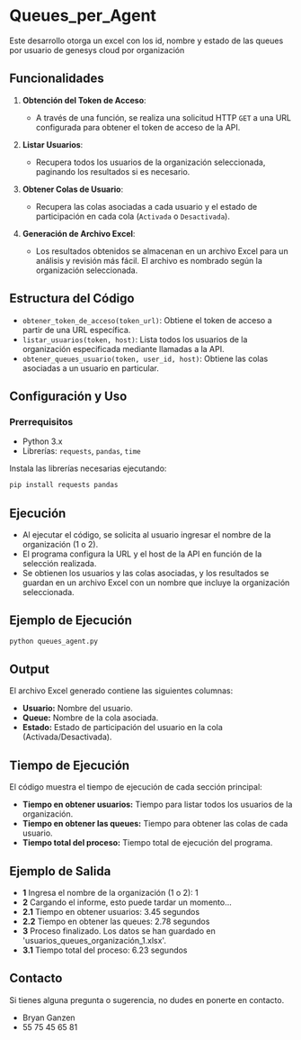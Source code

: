 # Queues_per_Agent
Este desarrollo otorga un excel con los id, nombre y estado de las queues por usuario de genesys cloud por organización

## Funcionalidades

1. **Obtención del Token de Acceso**:
   - A través de una función, se realiza una solicitud HTTP `GET` a una URL configurada para obtener el token de acceso de la API.
   
2. **Listar Usuarios**:
   - Recupera todos los usuarios de la organización seleccionada, paginando los resultados si es necesario.
   
3. **Obtener Colas de Usuario**:
   - Recupera las colas asociadas a cada usuario y el estado de participación en cada cola (`Activada` o `Desactivada`).

4. **Generación de Archivo Excel**:
   - Los resultados obtenidos se almacenan en un archivo Excel para un análisis y revisión más fácil. El archivo es nombrado según la organización seleccionada.

## Estructura del Código

- `obtener_token_de_acceso(token_url)`: Obtiene el token de acceso a partir de una URL específica.
- `listar_usuarios(token, host)`: Lista todos los usuarios de la organización especificada mediante llamadas a la API.
- `obtener_queues_usuario(token, user_id, host)`: Obtiene las colas asociadas a un usuario en particular.

## Configuración y Uso

### Prerrequisitos

- Python 3.x
- Librerías: `requests`, `pandas`, `time`

Instala las librerías necesarias ejecutando:
```bash
pip install requests pandas
```

## Ejecución

- Al ejecutar el código, se solicita al usuario ingresar el nombre de la organización (1 o 2).
- El programa configura la URL y el host de la API en función de la selección realizada.
- Se obtienen los usuarios y las colas asociadas, y los resultados se guardan en un archivo Excel con un nombre que incluye la organización seleccionada.

## Ejemplo de Ejecución

```bash
python queues_agent.py
```

## Output

El archivo Excel generado contiene las siguientes columnas:

- **Usuario:** Nombre del usuario.
- **Queue:** Nombre de la cola asociada.
- **Estado:** Estado de participación del usuario en la cola (Activada/Desactivada).

## Tiempo de Ejecución

El código muestra el tiempo de ejecución de cada sección principal:

- **Tiempo en obtener usuarios:** Tiempo para listar todos los usuarios de la organización.
- **Tiempo en obtener las queues:** Tiempo para obtener las colas de cada usuario.
- **Tiempo total del proceso:** Tiempo total de ejecución del programa.

## Ejemplo de Salida

- **1** Ingresa el nombre de la organización (1 o 2): 1
- **2** Cargando el informe, esto puede tardar un momento...
- **2.1** Tiempo en obtener usuarios: 3.45 segundos
- **2.2** Tiempo en obtener las queues: 2.78 segundos
- **3** Proceso finalizado. Los datos se han guardado en 'usuarios_queues_organización_1.xlsx'.
- **3.1** Tiempo total del proceso: 6.23 segundos

## Contacto

Si tienes alguna pregunta o sugerencia, no dudes en ponerte en contacto.

- Bryan Ganzen
- 55 75 45 65 81
